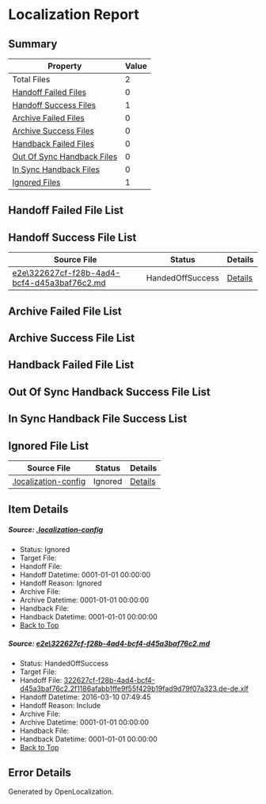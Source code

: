 # <a name='report-top'></a> Localization Report

## Summary
 Property | Value 
 -------- | ----- 
 Total Files | 2
[ Handoff Failed Files ](#handoff-failed-list)| 0
[ Handoff Success Files ](#handoff-success-list)| 1
[ Archive Failed Files ](#archive-failed-list)| 0
[ Archive Success Files ](#archive-success-list)| 0
[ Handback Failed Files ](#handback-failed-list)| 0
[ Out Of Sync Handback Files ](#outofsync-handback-success-list)| 0
[ In Sync Handback Files ](#insync-handback-success-list)| 0
[ Ignored Files ](#ignored-list)| 1

## <a name='handoff-failed-list'></a> Handoff Failed File List

## <a name='handoff-success-list'></a> Handoff Success File List
 Source File | Status | Details 
 ----------- | ------ | ------- 
 [e2e\322627cf-f28b-4ad4-bcf4-d45a3baf76c2.md](https://github.com/OpenLocalizationTest/oltest/blob/cf2c2767f7b409096e7498f41143444b57c7cbd3/e2e/322627cf-f28b-4ad4-bcf4-d45a3baf76c2.md) | HandedOffSuccess | [Details](#d942e8ab2537a0a765d1a27e4953f23b7da7b0a01)

## <a name='archive-failed-list'></a> Archive Failed File List

## <a name='archive-success-list'></a> Archive Success File List

## <a name='handback-failed-list'></a> Handback Failed File List

## <a name='outofsync-handback-success-list'></a> Out Of Sync Handback Success File List

## <a name='insync-handback-success-list'></a> In Sync Handback File Success List

## <a name='ignored-list'></a> Ignored File List
 Source File | Status | Details 
 ----------- | ------ | ------- 
 [.localization-config](https://github.com/OpenLocalizationTest/oltest/blob/cf2c2767f7b409096e7498f41143444b57c7cbd3/.localization-config) | Ignored | [Details](#66aca4b1c2f43b14ec41e0e427345df94af1d5e10)

## Item Details
##### <a name='66aca4b1c2f43b14ec41e0e427345df94af1d5e10'></a> Source: [.localization-config](https://github.com/OpenLocalizationTest/oltest/blob/cf2c2767f7b409096e7498f41143444b57c7cbd3/.localization-config)
* Status: Ignored
* Target File: 
* Handoff File: 
* Handoff Datetime: 0001-01-01 00:00:00
* Handoff Reason: Ignored
* Archive File: 
* Archive Datetime: 0001-01-01 00:00:00
* Handback File: 
* Handback Datetime: 0001-01-01 00:00:00
* [Back to Top](#report-top)

##### <a name='d942e8ab2537a0a765d1a27e4953f23b7da7b0a01'></a> Source: [e2e\322627cf-f28b-4ad4-bcf4-d45a3baf76c2.md](https://github.com/OpenLocalizationTest/oltest/blob/cf2c2767f7b409096e7498f41143444b57c7cbd3/e2e/322627cf-f28b-4ad4-bcf4-d45a3baf76c2.md)
* Status: HandedOffSuccess
* Target File: 
* Handoff File: [322627cf-f28b-4ad4-bcf4-d45a3baf76c2.2f1186afabb1ffe9f55f429b19fad9d79f07a323.de-de.xlf](https://github.com/OpenLocalizationTestOrg/olhandoff/blob/afd9a2a06882ecbbcf4a698f18b04e0278e810ab/ol-handoff/OpenLocalizationTestOrg/oltest.de-de/xinjiang/ht/322627cf-f28b-4ad4-bcf4-d45a3baf76c2.2f1186afabb1ffe9f55f429b19fad9d79f07a323.de-de.xlf)
* Handoff Datetime: 2016-03-10 07:49:45
* Handoff Reason: Include
* Archive File: 
* Archive Datetime: 0001-01-01 00:00:00
* Handback File: 
* Handback Datetime: 0001-01-01 00:00:00
* [Back to Top](#report-top)


## Error Details

Generated by OpenLocalization.
